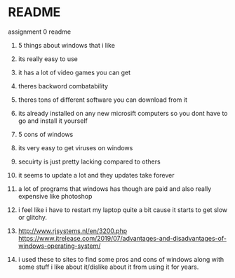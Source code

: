 # README
assignment 0 readme
1. 5 things about windows that i like 
 2. its really easy to use 
 3. it has a lot of video games you can get 
4.  theres backword combatability 
 5. theres tons of different software you can download from it 
 6. its already installed on any new microsift computers so you dont have to go and install it yourself 
 2. 5 cons of windows 
 1. its very easy to get viruses on windows 
 2. secuirty is just pretty lacking compared to others 
 3. it seems to update a lot and they updates take forever 
 4. a lot of programs that windows has though are paid and also really expensive like photoshop
 5. i feel like i have to restart my laptop quite a bit cause it starts to get slow or glitchy. 

3. http://www.rjsystems.nl/en/3200.php  https://www.itrelease.com/2019/07/advantages-and-disadvantages-of-windows-operating-system/
4. i used these to sites to find some pros and cons of windows along with some stuff i like about it/dislike about it from using it for years.
